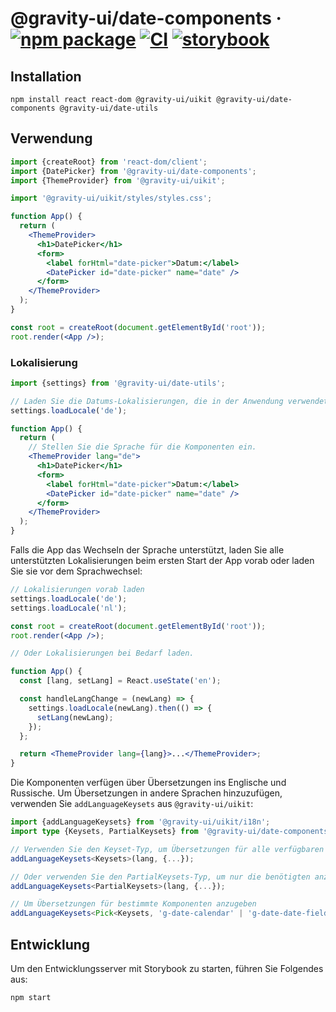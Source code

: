 # @gravity-ui/date-components · [![npm package](https://img.shields.io/npm/v/@gravity-ui/date-components)](https://www.npmjs.com/package/@gravity-ui/date-components) [![CI](https://img.shields.io/github/actions/workflow/status/gravity-ui/date-components/.github/workflows/ci.yml?label=CI&logo=github)](https://github.com/gravity-ui/date-components/actions/workflows/ci.yml?query=branch:main) [![storybook](https://img.shields.io/badge/Storybook-deployed-ff4685)](https://preview.gravity-ui.com/date-components/)

## Installation

```shell
npm install react react-dom @gravity-ui/uikit @gravity-ui/date-components @gravity-ui/date-utils
```

## Verwendung

```jsx
import {createRoot} from 'react-dom/client';
import {DatePicker} from '@gravity-ui/date-components';
import {ThemeProvider} from '@gravity-ui/uikit';

import '@gravity-ui/uikit/styles/styles.css';

function App() {
  return (
    <ThemeProvider>
      <h1>DatePicker</h1>
      <form>
        <label forHtml="date-picker">Datum:</label>
        <DatePicker id="date-picker" name="date" />
      </form>
    </ThemeProvider>
  );
}

const root = createRoot(document.getElementById('root'));
root.render(<App />);
```

### Lokalisierung

```jsx
import {settings} from '@gravity-ui/date-utils';

// Laden Sie die Datums-Lokalisierungen, die in der Anwendung verwendet werden sollen.
settings.loadLocale('de');

function App() {
  return (
    // Stellen Sie die Sprache für die Komponenten ein.
    <ThemeProvider lang="de">
      <h1>DatePicker</h1>
      <form>
        <label forHtml="date-picker">Datum:</label>
        <DatePicker id="date-picker" name="date" />
      </form>
    </ThemeProvider>
  );
}
```

Falls die App das Wechseln der Sprache unterstützt, laden Sie alle unterstützten Lokalisierungen beim ersten Start der App vorab oder laden Sie sie vor dem Sprachwechsel:

```jsx
// Lokalisierungen vorab laden
settings.loadLocale('de');
settings.loadLocale('nl');

const root = createRoot(document.getElementById('root'));
root.render(<App />);

// Oder Lokalisierungen bei Bedarf laden.

function App() {
  const [lang, setLang] = React.useState('en');

  const handleLangChange = (newLang) => {
    settings.loadLocale(newLang).then(() => {
      setLang(newLang);
    });
  };

  return <ThemeProvider lang={lang}>...</ThemeProvider>;
}
```

Die Komponenten verfügen über Übersetzungen ins Englische und Russische. Um Übersetzungen in andere Sprachen hinzuzufügen, verwenden Sie `addLanguageKeysets` aus `@gravity-ui/uikit`:

```ts
import {addLanguageKeysets} from '@gravity-ui/uikit/i18n';
import type {Keysets, PartialKeysets} from '@gravity-ui/date-components';

// Verwenden Sie den Keyset-Typ, um Übersetzungen für alle verfügbaren Komponenten anzugeben
addLanguageKeysets<Keysets>(lang, {...});

// Oder verwenden Sie den PartialKeysets-Typ, um nur die benötigten anzugeben
addLanguageKeysets<PartialKeysets>(lang, {...});

// Um Übersetzungen für bestimmte Komponenten anzugeben
addLanguageKeysets<Pick<Keysets, 'g-date-calendar' | 'g-date-date-field' | 'g-date-date-picker'>>(lang, {...});
```

## Entwicklung

Um den Entwicklungsserver mit Storybook zu starten, führen Sie Folgendes aus:

```shell
npm start
```